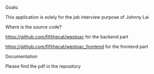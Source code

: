 Goals:

This application is solely for the job interview purpose of Johnny Lai


Where is the source code?

https://github.com/fifithecat/westpac for the backend part 

https://github.com/fifithecat/westpac_frontend for the frontend part


Documentation

Please find the pdf in the repository
